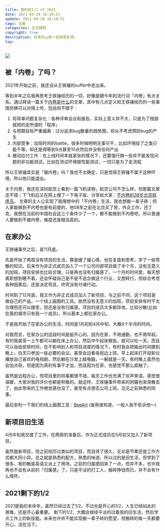 ```yaml
---
title: 我的前1/2 of 2021
date: 2021-04-28 16:10:51
update: 2021-04-28 16:10:51
tags: 活着
categories: 生活随想
copyright: true
description: 在家办公和一些胡思乱想。
top:
---
```


<img src="https://i.loli.net/2021/05/19/Oe4vFPdGs7K3Nlc.png" >

## 被「内卷」了吗？

2021年开始之前，我还没从王铁锤的suffer中走出来。

等到半年之后我再思考王铁锤经历的一切，好像是跟今年的流行词「内卷」有点关系。通过拜读一篇关于[内卷是什么](https://mp.weixin.qq.com/s/5RrEOppRanZHfKzfqRs25w)的文章，其中有几点定义和王铁锤经历的一些事情仿佛可以对得上号，包括但不限于：

1. 将简单问题复杂化：各种评审会议和报告，实际上意义并不大，只是为了按部就班的走所谓的「程序」
2. 与预期目标严重偏离：过分追求bug数量的趋势图，却从不考虑预防bug的产生
3. 内部竞争：加班时间的battle，很多时候明明无事可干，比如环境挂了之类只能干等，却还是得等到9点甚至10点然后并没有任何产出
4. 被动应付工作：在上线时间本就紧张的情况下，还要强行搞一些并不能发现问题的非功能测试，比如在测试环境做性能测试，一切只是为了走流程

所以王铁锤其实是「被内卷」吗？我也不太确定，只是觉得王铁锤不属于这种环境，所以他只能退出。

关于内卷，我还在深圳航空上看到一篇飞机读物，航空公司不怎么样，但那篇文章还不错；下飞机后又在网上搜了一下电子版，分享给大家：[不内卷的38岁北京程序员](https://mp.weixin.qq.com/s/RtRkisO9p6xgJD3zcGU6kA)。
文章的主人公实现了我理想中的「不内卷」生活，我也想搬一辈子砖；但人家能做到不内卷也是有前提的，他08年之前在北京买了房，外企工作，还丁克，我想在当前的中国社会这三个条件少了一个，都不能做到不内卷吧，所以普通人要做到不被内卷，难度还是相当高的。

## 在家办公

王铁锤事件之后，是11月底。

先是开始了两周没有项目的生活，算是缓了缓心情，也在复盘和思考，学了一些零散的知识。后来作为非正式成员加入了一个公司内部项目做了半个月，没有无意义的加班，项目安排也比较合理，只是再也没有归属感了。一个月的时间里，每天想离职想到睡不着，还会怀疑自己是不是不适合做这个行业，又想转行，但综合考虑各种因素后，还是决定苟且，终究没有付诸行动。

时间到了12月底，我又作为非正式成员加入了新项目，与之前不同，这个项目是做自己的产品，一个线上画图的工具。依然没有无意义的加班，项目安排有时不太合理但还可以接受，但还是没有归属感。项目的成员大多都异地，比较分散(比如在我的城市只有我一个成员)，所以基本上都在家办公。

于是我开始了在家办公的生活，时间是1月初到4月中旬，大概4个半月的时间。

对我而言，在家办公的这段时间是挺开心的。因为在家，不用通勤，也不用早起。有时我甚至一上午都可以躺在床上办公，然后中午起床做饭，就可以吃一天。而且可以自由安排时间，在不影响别人和项目进度的情况下，有时我会把输出时间挪到晚上，白天只参加一些必要的会议。甚至会边看电视边上班，早上起床打开投影仪播放自己喜欢的电视剧，然后躺在沙发上敲电脑，一躺就是一天。有时晚上虽然也会加点班，但是因为真的有事干才加，而且因为在家，也感觉不那么抵触了。

虽然是远程办公，但项目里的同事都很不错，每天工作也充满了欢声笑语，感觉很温暖，大家对我的评价也都是积极的。就这样，王铁锤事件带来的阴霾也渐渐散去了，由此带来的工作倦怠感也没了，甚至有点想去公司上班，见见之前熟悉的同事。

最后安利一下我们的线上画图工具：[BeeArt](https://beeart.hello-bees.com/introduce) (谁用谁知道，一般人我不告诉他～)

## 新项目旧生活

4月中旬我交接了工作，在两周的准备后，作为正式成员在5月初又加入了新项目。

虽然是新项目，但之前经历过类似的项目，而且待了很久，无论是节奏还是工作方式都大同小异。总之就是熟悉的配方，熟悉的味道，所以过的是旧生活，但学到了很多。我的散装英语又派上了用场，之前的归属感回来了一点，但并不多，也许我再也不会有从前的「归属感」了，只是平淡的打工人，搬砖挣钱而已，并不会有什么情怀。

## 2021剩下的1/2

2021是我的本命年，虽然已经过去了1/2，不过也是开心的1/2，人生已经如此的艰难，还是开心最重要。
剩下的1/2，大概会继续平淡的过着我的旧生活，然后学点工作上的新技能。未来也许并不能实现搬一辈子砖的愿望，但搬砖的每一天都要开心，活在当下。